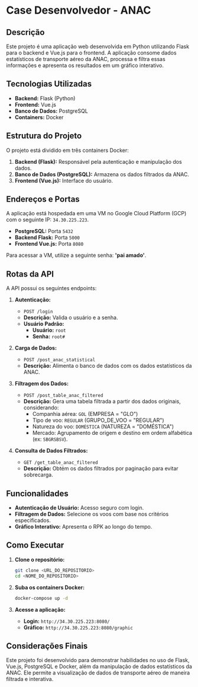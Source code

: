 # Case Desenvolvedor - ANAC

## Descrição

Este projeto é uma aplicação web desenvolvida em Python utilizando Flask para o backend e Vue.js para o frontend. A aplicação consome dados estatísticos de transporte aéreo da ANAC, processa e filtra essas informações e apresenta os resultados em um gráfico interativo.

## Tecnologias Utilizadas

- **Backend:** Flask (Python)
- **Frontend:** Vue.js
- **Banco de Dados:** PostgreSQL
- **Containers:** Docker

## Estrutura do Projeto

O projeto está dividido em três containers Docker:
1. **Backend (Flask):** Responsável pela autenticação e manipulação dos dados.
2. **Banco de Dados (PostgreSQL):** Armazena os dados filtrados da ANAC.
3. **Frontend (Vue.js):** Interface do usuário.

## Endereços e Portas

A aplicação está hospedada em uma VM no Google Cloud Platform (GCP) com o seguinte IP: `34.30.225.223`.

- **PostgreSQL:** Porta `5432`
- **Backend Flask:** Porta `5000`
- **Frontend Vue.js:** Porta `8080`

Para acessar a VM, utilize a seguinte senha: **'pai amado'**.

## Rotas da API

A API possui os seguintes endpoints:

1. **Autenticação:**
   - `POST /login`
   - **Descrição:** Valida o usuário e a senha.
   - **Usuário Padrão:**
     - **Usuário:** `root`
     - **Senha:** `root#`

2. **Carga de Dados:**
   - `POST /post_anac_statistical`
   - **Descrição:** Alimenta o banco de dados com os dados estatísticos da ANAC.

3. **Filtragem dos Dados:**
   - `POST /post_table_anac_filtered`
   - **Descrição:** Gera uma tabela filtrada a partir dos dados originais, considerando:
     - Companhia aérea: `GOL` (EMPRESA = "GLO")
     - Tipo de voo: `REGULAR` (GRUPO_DE_VOO = "REGULAR")
     - Natureza do voo: `DOMÉSTICA` (NATUREZA = "DOMÉSTICA")
     - Mercado: Agrupamento de origem e destino em ordem alfabética (ex: `SBGRSBSV`).

4. **Consulta de Dados Filtrados:**
   - `GET /get_table_anac_filtered`
   - **Descrição:** Obtém os dados filtrados por paginação para evitar sobrecarga.

## Funcionalidades

- **Autenticação de Usuário:** Acesso seguro com login.
- **Filtragem de Dados:** Selecione os voos com base nos critérios especificados.
- **Gráfico Interativo:** Apresenta o RPK ao longo do tempo.

## Como Executar

1. **Clone o repositório:**
   ```bash
   git clone <URL_DO_REPOSITORIO>
   cd <NOME_DO_REPOSITORIO>
   ```

2. **Suba os containers Docker:**
   ```bash
   docker-compose up -d
   ```

3. **Acesse a aplicação:**
   - **Login:** `http://34.30.225.223:8080/`
   - **Gráfico:** `http://34.30.225.223:8080/graphic`

## Considerações Finais

Este projeto foi desenvolvido para demonstrar habilidades no uso de Flask, Vue.js, PostgreSQL e Docker, além da manipulação de dados estatísticos da ANAC. Ele permite a visualização de dados de transporte aéreo de maneira filtrada e interativa.

